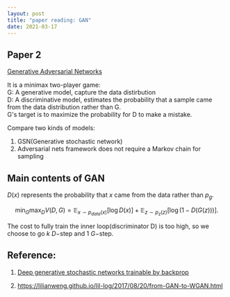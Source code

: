 ```yaml
---
layout: post
title: "paper reading: GAN"
date: 2021-03-17
---
```


## Paper 2

[Generative Adversarial Networks](https://arxiv.org/abs/1406.2661)

It is a minimax two-player game: <br>
G: A generative model, capture the data distirbution <br>
D: A discriminative model, estimates the probability that a sample came from the data distribution rather than G. <br>
G's target is to maximize the probability for D to make a mistake.

Compare two kinds of models: <br>

1. GSN(Generative stochastic network)
2. Adversarial nets framework does not require a Markov chain for sampling

## Main contents of GAN

$D(x)$ represents the probability that $x$ came from the data rather than $p_g$.

$$\min_G \max_D V(D, G) = \mathbb{E}_{x \sim p_{data}(x)} [\log D(x)] + \mathbb{E}_{z \sim p_z(z)}[\log(1 - D(G(z)))].$$

The cost to fully train the inner loop(discriminator D) is too high, so we choose to go $k$ $D-$step and $1$ $G-$step.

## Reference:

1. [Deep generative stochastic networks trainable by backprop](https://arxiv.org/abs/1306.1091)

2. https://lilianweng.github.io/lil-log/2017/08/20/from-GAN-to-WGAN.html
